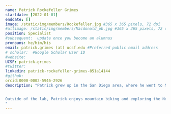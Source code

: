 ```yaml
---
name: Patrick Rockefeller Grimes
startdate: [2022-01-01]
enddate: []
image: /static/img/members/Rockefeller.jpg #365 x 365 pixels, 72 dpi
#altimage: /static/img/members/Macdonald_pb.jpg #365 x 365 pixels, 72 dpi
position: Specialist
#subsequent:  update once you become an alumnus
pronouns: he/him/his
email: patrick.grimes (at) ucsf.edu #Preferred public email address
# scholar:  #Google Scholar User ID
#website:
UCSF: patrick.grimes
#twitter:
linkedin: patrick-rockefeller-grimes-851a14144
#github:
orcid:0000-0002-5946-2926
description: "Patrick grew up in the San Diego area, where he went to MiraCosta College before transferring to UC Santa Cruz. As an undergraduate, he worked in the lab of Shaowei Chen, studying functionalized nanoparticles and their applications in photovoltaics and nitrogen fixation. After graduating, Patrick joined the lab of Seemay Chou at UCSF, where he worked on projects seeking to understand host-pathogen interactions between ticks and Lyme Borreliae as well as structure-function studies of the bacterial cell envelope as it relates to interbacterial competition. Later, he joined the Coyote-Maestas lab, where he is developing new deep mutational scanning tools and exploring TRPV1 function through deep mutational scanning.


Outside of the lab, Patrick enjoys mountain biking and exploring the Northern California wilderness with his dog Dot.
"
---
```

